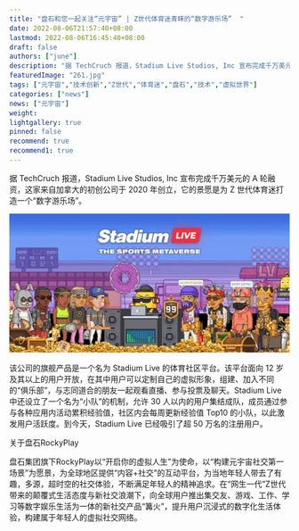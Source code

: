 ```yaml
---
title: "盘石和您一起关注“元宇宙” | Z世代体育迷青睐的“数字游乐场”  "
date: 2022-08-06T21:57:40+08:00
lastmod: 2022-08-06T16:45:40+08:00
draft: false
authors: ["june"]
description: "据 TechCruch 报道，Stadium Live Studios, Inc 宣布完成千万美元的 A 轮融资，这家来自加拿大的初创公司于 2020 年创立，它的景愿是为 Z 世代体育迷打造一个“数字游乐场”。"
featuredImage: "261.jpg"
tags: ["元宇宙","技术创新","Z世代","体育迷","盘石","技术","虚拟世界"]
categories: ["news"]
news: ["元宇宙"]
weight: 
lightgallery: true
pinned: false
recommend: true
recommend1: true
---
```




据 TechCruch 报道，Stadium Live Studios, Inc 宣布完成千万美元的 A 轮融资，这家来自加拿大的初创公司于 2020 年创立，它的景愿是为 Z 世代体育迷打造一个“数字游乐场”。

![img](260.png)

该公司的旗舰产品是一个名为 Stadium Live 的体育社区平台。该平台面向 12 岁及其以上的用户开放，在其中用户可以定制自己的虚拟形象，组建、加入不同的“俱乐部”，与志同道合的朋友一起观看直播、参与投票及聊天。Stadium Live 中还设立了一个名为“小队”的机制，允许 30 人以内的用户集结成队，成员通过参与各种应用内活动累积经验值，社区内会每周更新经验值 Top10 的小队，以此激发用户活跃度。到今天，Stadium Live 已经吸引了超 50 万名的注册用户。

关于盘石RockyPlay

盘石集团旗下RockyPlay以“开启你的虚拟人生”为使命，以“构建元宇宙社交第一场景”为愿景，为全球地区提供“内容+社交”的互动平台，为当地年轻人带去了有趣，多源，超时空的社交体验，不断满足年轻人的精神追求。在“网生一代”Z世代带来的颠覆式生活态度与新社交浪潮下，向全球用户推出集交友、游戏、工作、学习等数字娱乐生活为一体的新社交产品“篝火”，提升用户沉浸式的数字化生活体验，构建属于年轻人的虚拟社交网络。
